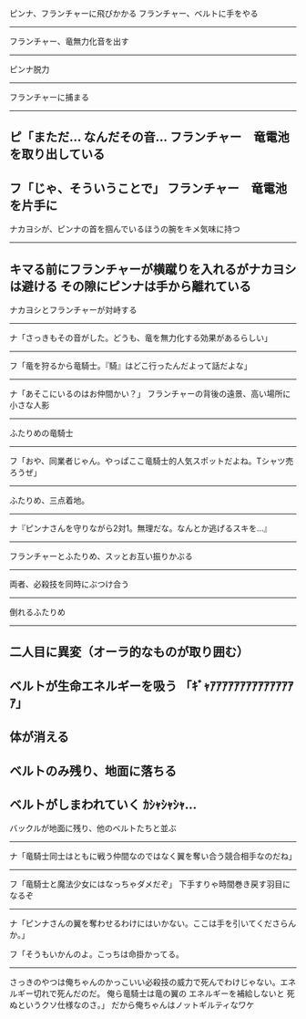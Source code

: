 ピンナ、フランチャーに飛びかかる
フランチャー、ベルトに手をやる

---
フランチャー、竜無力化音を出す

---
ピンナ脱力

---
フランチャーに捕まる

---

ピ「まただ…
なんだその音…
フランチャー　竜電池を取り出している
---
フ「じゃ、そういうことで」
フランチャー　竜電池を片手に
-----------------------------------------------------------------
ナカヨシが、ピンナの首を掴んでいるほうの腕をキメ気味に持つ

---
キマる前にフランチャーが横蹴りを入れるがナカヨシは避ける
その隙にピンナは手から離れている
---

ナカヨシとフランチャーが対峙する

---
ナ「さっきもその音がした。どうも、竜を無力化する効果があるらしい」

---
フ「竜を狩るから竜騎士。『騎』はどこ行ったんだよって話だよな」

---
ナ「あそこにいるのはお仲間かい？」
フランチャーの背後の遠景、高い場所に小さな人影

-----------------------------------------------------------------
ふたりめの竜騎士

---
フ「おや、同業者じゃん。やっぱここ竜騎士的人気スポットだよね。Tシャツ売ろうぜ」

---
ふたりめ、三点着地。

---
ナ『ピンナさんを守りながら2対1。無理だな。なんとか逃げるスキを…』

---
フランチャーとふたりめ、スッとお互い振りかぶる

-----------------------------------------------------------------
両者、必殺技を同時にぶつけ合う

---
倒れるふたりめ

---
二人目に異変（オーラ的なものが取り囲む）
-----------------------------------------------------------------
ベルトが生命エネルギーを吸う
「ｷﾞｬｱｱｱｱｱｱｱｱｱｱｱｱｱｱｱ」
---
体が消える
---
ベルトのみ残り、地面に落ちる
---
ベルトがしまわれていく
ｶｼｬｼｬｼｬ…
---
バックルが地面に残り、他のベルトたちと並ぶ

-----------------------------------------------------------------
ナ「竜騎士同士はともに戦う仲間なのではなく翼を奪い合う競合相手なのだね」

---
フ「竜騎士と魔法少女にはなっちゃダメだぞ」
下手すりゃ時間巻き戻す羽目になるぞ

---
ナ「ピンナさんの翼を奪わせるわけにはいかない。ここは手を引いてくださらんか。」

フ「そうもいかんのよ。こっちは命掛かってる。

---
さっきのやつは俺ちゃんのかっこいい必殺技の威力で死んでわけじゃない。エネルギー切れで死んだのだ。
俺ら竜騎士は竜の翼の
エネルギーを補給しないと
死ぬというクソ仕様なのさ。」
だから俺ちゃんはノットギルティなワケ

